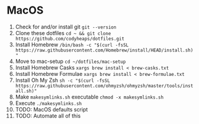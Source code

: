 # MacOS

1. Check for and/or install git `git --version`
2. Clone these dotfiles `cd ~ && git clone https://github.com/codyheaps/dotfiles.git`
3. Install Homebrew `/bin/bash -c "$(curl -fsSL https://raw.githubusercontent.com/Homebrew/install/HEAD/install.sh)"`
4. Move to mac-setup `cd ~/dotfiles/mac-setup`
5. Install Homebrew Casks `xargs brew install < brew-casks.txt`
6. Install Homebrew Formulae `xargs brew install < brew-formulae.txt`
7. Install Oh My Zsh `sh -c "$(curl -fsSL https://raw.githubusercontent.com/ohmyzsh/ohmyzsh/master/tools/install.sh)"`
8. Make `makesymlinks.sh` executable `chmod -x makesymlinks.sh`
9. Execute `./makesymlinks.sh`
10. TODO: MacOS defaults script
11. TODO: Automate all of this
